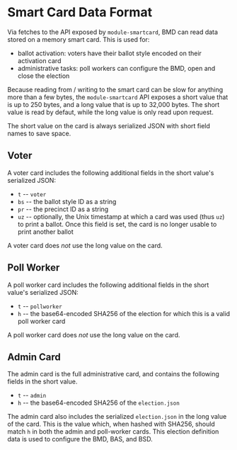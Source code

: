 # Smart Card Data Format

Via fetches to the API exposed by `module-smartcard`, BMD can read data stored
on a memory smart card. This is used for:

- ballot activation: voters have their ballot style encoded on their activation
  card
- administrative tasks: poll workers can configure the BMD, open and close the
  election

Because reading from / writing to the smart card can be slow for anything more
than a few bytes, the `module-smartcard` API exposes a short value that is up to
250 bytes, and a long value that is up to 32,000 bytes. The short value is read
by defaut, while the long value is only read upon request.

The short value on the card is always serialized JSON with short field names to
save space.

## Voter

A voter card includes the following additional fields in the short value's
serialized JSON:

- `t` -- `voter`
- `bs` -- the ballot style ID as a string
- `pr` -- the precinct ID as a string
- `uz` -- optionally, the Unix timestamp at which a card was used (thus `uz`) to
  print a ballot. Once this field is set, the card is no longer usable to print
  another ballot

A voter card does _not_ use the long value on the card.

## Poll Worker

A poll worker card includes the following additional fields in the short value's
serialized JSON:

- `t` -- `pollworker`
- `h` -- the base64-encoded SHA256 of the election for which this is a valid
  poll worker card

A poll worker card does _not_ use the long value on the card.

## Admin Card

The admin card is the full administrative card, and contains the following
fields in the short value.

- `t` -- `admin`
- `h` -- the base64-encoded SHA256 of the `election.json`

The admin card also includes the serialized `election.json` in the long value of
the card. This is the value which, when hashed with SHA256, should match `h` in
both the admin and poll-worker cards. This election definition data is used to
configure the BMD, BAS, and BSD.
